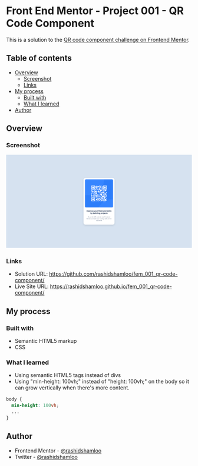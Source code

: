 # Front End Mentor - Project 001 - QR Code Component

This is a solution to the [QR code component challenge on Frontend Mentor](https://www.frontendmentor.io/challenges/qr-code-component-iux_sIO_H).

## Table of contents

- [Overview](#overview)
  - [Screenshot](#screenshot)
  - [Links](#links)
- [My process](#my-process)
  - [Built with](#built-with)
  - [What I learned](#what-i-learned)
- [Author](#author)

## Overview

### Screenshot

![](./screenshot.png)

### Links

- Solution URL: https://github.com/rashidshamloo/fem_001_qr-code-component/
- Live Site URL: https://rashidshamloo.github.io/fem_001_qr-code-component/

## My process

### Built with

- Semantic HTML5 markup
- CSS

### What I learned

- Using semantic HTML5 tags instead of divs
- Using "min-height: 100vh;" instead of "height: 100vh;" on the body so it can grow vertically when there's more content.

```css
body {
  min-height: 100vh;
  ...
}
```

## Author

- Frontend Mentor - [@rashidshamloo](https://www.frontendmentor.io/profile/rashidshamloo)
- Twitter - [@rashidshamloo](https://www.twitter.com/rashidshamloo)
